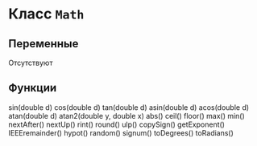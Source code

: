 # Класс `Math`

## Переменные 
Отсутствуют

## Функции
sin(double d)
cos(double d)
tan(double d)
asin(double d)
acos(double d)
atan(double d)
atan2(double y, double x)
abs() 
ceil() 
floor() 
max() 
min() 
nextAfter() 
nextUp() 
rint() 
round() 
ulp() 
copySign() 
getExponent() 
IEEEremainder() 
hypot() 
random() 
signum() 
toDegrees() 
toRadians() 